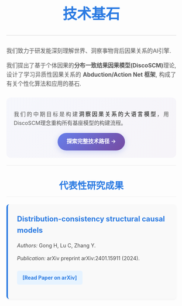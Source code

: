 <style>
  .advantages-container {
    font-family: -apple-system, BlinkMacSystemFont, "Segoe UI", Roboto, Oxygen, Ubuntu, Cantarell, "Fira Sans", "Droid Sans", "Helvetica Neue", sans-serif;
    line-height: 1.6;
    color: #333;
    padding: 20px;
    max-width: 900px;
    margin: auto;
  }
  .advantages-header {
    text-align: center;
    margin-bottom: 30px; /* Reduced bottom margin slightly */
    padding-bottom: 15px;
    border-bottom: 2px solid #eaeaea;
  }
  .advantages-header h1 {
    font-size: 2.8em; /* Consistent with intro.md */
    color: #2a7ae2; 
    margin-bottom: 0.3em;
  }
  .advantages-intro p {
    font-size: 1.1em;
    color: #555;
    margin-bottom: 1em;
    text-align: justify; /* Justify intro text */
  }
  .research-highlight {
    margin-top: 30px;
  }
  .research-highlight h3 {
    font-size: 1.8em; /* Prominent section title */
    color: #2a7ae2;
    margin-bottom: 20px;
    text-align: center; /* Center section title */
    border-bottom: 1px solid #eee;
    padding-bottom: 10px;
  }
  .paper-details {
    background-color: #f9f9f9;
    padding: 25px;
    border-radius: 8px;
    margin-bottom: 20px; /* Space below paper card */
    box-shadow: 0 2px 5px rgba(0,0,0,0.05);
    border-left: 4px solid #2a7ae2; /* Accent border */
  }
  .paper-details .paper-title {
    font-size: 1.4em;
    font-weight: bold;
    color: #2a7ae2; /* Consistent blue */
    margin-bottom: 10px;
    display: block;
  }
  .paper-details .authors,
  .paper-details .publication {
    font-size: 1em;
    color: #444; /* Slightly darker than intro p for emphasis */
    margin-bottom: 8px;
    line-height: 1.5;
  }
  .paper-details .paper-link a {
    display: inline-block;
    margin-top: 10px;
    font-weight: bold;
    color: #2a7ae2;
    text-decoration: none;
    padding: 8px 15px;
    background-color: #e6f3ff; /* Light blue background for link */
    border-radius: 5px;
    transition: background-color 0.3s ease;
  }
  .paper-details .paper-link a:hover {
    background-color: #d1e7ff; /* Darker on hover */
    text-decoration: none;
  }
  .tech-cta {
    margin-top: 25px;
    padding: 20px;
    background: linear-gradient(135deg, rgba(102, 126, 234, 0.05) 0%, rgba(118, 75, 162, 0.05) 100%);
    border-radius: 12px;
    text-align: center;
  }
  .tech-cta p {
    margin-bottom: 15px;
    font-size: 1.05em;
  }
  .detail-button {
    display: inline-block;
    background: linear-gradient(135deg, #667eea 0%, #764ba2 100%);
    color: white;
    padding: 12px 24px;
    border-radius: 50px;
    text-decoration: none;
    font-weight: 600;
    font-size: 1.05em;
    transition: all 0.3s ease;
    box-shadow: 0 4px 15px rgba(102, 126, 234, 0.3);
  }
  .detail-button:hover {
    transform: translateY(-2px);
    box-shadow: 0 8px 25px rgba(102, 126, 234, 0.5);
  }
  hr {
    border: 0;
    height: 1px;
    background-color: #eaeaea;
    margin-top: 20px;
    margin-bottom: 30px;
  }
</style>

<div class="advantages-container">
  <header class="advantages-header">
    <h1>技术基石</h1>
  </header>

  <section class="advantages-intro">
    <p>我们致力于研发能深刻理解世界、洞察事物背后因果关系的AI引擎.</p>
    <p>我们提出了基于个体因果的<strong>分布一致结果因果模型(DiscoSCM)</strong>理论, 设计了学习异质性因果关系的 <strong>Abduction/Action Net 框架</strong>, 构成了有关个性化算法和应用的基石.</p>
    <div class="tech-cta">
      <p>我们的中期目标是构建<strong>洞察因果关系的大语言模型</strong>，用DiscoSCM理念重构所有基座模型的构建流程。</p>
      <a href="/core_technology_details" class="detail-button">探索完整技术路径 →</a>
    </div>
  </section>

  <hr>

  <section class="research-highlight">
    <h3>代表性研究成果</h3>
    <div class="paper-details">
      <span class="paper-title">Distribution-consistency structural causal models</span>
      <p class="authors"><em>Authors:</em> Gong H, Lu C, Zhang Y.</p>
      <p class="publication"><em>Publication:</em> arXiv preprint arXiv:2401.15911 (2024).</p>
      <p class="paper-link"><a href="https://arxiv.org/abs/2401.15911" target="_blank" rel="noopener noreferrer">[Read Paper on arXiv]</a></p>
    </div>
    <!-- Future papers can be added here as additional .paper-details divs -->
  </section>
</div>